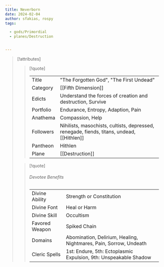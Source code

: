 ```yaml
---
title: Neverborn
date: 2024-02-04
author: sfakias, rospy
tags:

  - gods/Primordial
  - planes/Destruction


---
```

> [!attributes]
> 
> > [!quote]
> >
> > | | |
> > | --- | --- |
> > | Title | "The Forgotten God", "The First Undead" |
> > | Category | [[Fifth Dimension]] |
> > | Edicts | Understand the forces of creation and destruction, Survive |
> > | Portfolio | Endurance, Entropy, Adaption, Pain |
> > | Anathema | Compassion, Help |
> > | Followers | Nihilists, masochists, cultists, depressed, renegade, fiends, titans, undead, [[Hithlen]] |
> > | Pantheon | Hithlen |
> > | Plane | [[Destruction]] |
>
> > [!quote]
> > 
> > ###### Devotee Benefits
> > | | |
> > | --- | --- |
> > | Divine Ability | Strength or Constitution |
> > | Divine Font | Heal or Harm |
> > | Divine Skill | Occultism |
> > | Favored Weapon | Spiked Chain |
> > | Domains | Abomination, Delirium, Healing, Nightmares, Pain, Sorrow, Undeath |
> > | Cleric Spells | 1st: Endure, 5th: Ectoplasmic Expulsion, 9th: Unspeakable Shadow |
